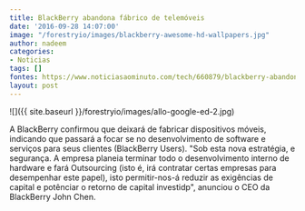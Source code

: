 ```yaml
---
title: BlackBerry abandona fábrico de telemóveis
date: '2016-09-28 14:07:00'
image: "/forestryio/images/blackberry-awesome-hd-wallpapers.jpg"
author: nadeem
categories:
- Noticias
tags: []
fontes: https://www.noticiasaominuto.com/tech/660879/blackberry-abandona-fabrico-de-telemoveis
layout: post
---
```

![]({{ site.baseurl }}/forestryio/images/allo-google-ed-2.jpg)

A BlackBerry confirmou que deixará de fabricar dispositivos móveis, indicando que passará a focar se no desenvolvimento de software e serviços para seus clientes (BlackBerry Users).
"Sob esta nova estratégia, e segurança. A empresa planeia terminar todo o desenvolvimento interno de hardware e fará Outsourcing (isto é, irá contratar certas empresas para desempenhar este papel), isto permitir-nos-á reduzir as exigências de capital e potênciar o retorno de capital investidp", anunciou o CEO da BlackBerry John Chen.

